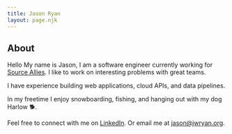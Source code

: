 ```yaml
---
title: Jason Ryan
layout: page.njk
---
```


## About

Hello My name is Jason, I am a software engineer currently working for [Source Allies](https://www.sourceallies.com).
I like to work on interesting problems with great teams.

I have experience building web applications, cloud APIs, and data pipelines.

In my freetime I enjoy snowboarding, fishing, and hanging out with my dog Harlow 🐕.

Feel free to connect with me on [LinkedIn](https://linkedin.com/in/jason-ryan-758339b3).
Or email me at [jason@jwryan.org](mailto:jason@jwryan.org).
